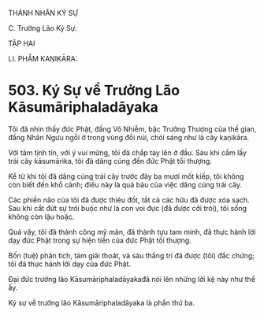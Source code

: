 THÁNH NHÂN KÝ SỰ

C. Trưởng Lão Ký Sự:

TẬP HAI

LI. PHẨM KAṆIKĀRA:

# 503. Ký Sự về Trưởng Lão Kāsumāriphaladāyaka

Tôi đã nhìn thấy đức Phật, đấng Vô Nhiễm, bậc Trưởng Thượng của thế gian, đấng Nhân Ngưu ngồi ở trong vùng đồi núi, chói sáng như là cây kaṇikāra.

Với tâm tịnh tín, với ý vui mừng, tôi đã chắp tay lên ở đầu. Sau khi cầm lấy trái cây kāsumārika, tôi đã dâng cúng đến đức Phật tối thượng.

Kể từ khi tôi đã dâng cúng trái cây trước đây ba mươi mốt kiếp, tôi không còn biết đến khổ cảnh; điều này là quả báu của việc dâng cúng trái cây.

Các phiền não của tôi đã được thiêu đốt, tất cả các hữu đã được xóa sạch. Sau khi cắt đứt sự trói buộc như là con voi đực (đã được cởi trói), tôi sống không còn lậu hoặc.

Quả vậy, tôi đã thành công mỹ mãn, đã thành tựu tam minh, đã thực hành lời dạy đức Phật trong sự hiện tiền của đức Phật tối thượng.

Bốn (tuệ) phân tích, tám giải thoát, và sáu thắng trí đã được (tôi) đắc chứng; tôi đã thực hành lời dạy của đức Phật.

Đại đức trưởng lão Kāsumāriphaladāyakađã nói lên những lời kệ này như thế ấy.

Ký sự về trưởng lão Kāsumāriphaladāyaka là phần thứ ba.
